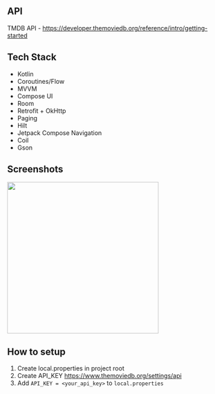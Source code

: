 ## API
TMDB API - https://developer.themoviedb.org/reference/intro/getting-started

## Tech Stack
- Kotlin
- Coroutines/Flow
- MVVM
- Compose UI
- Room
- Retrofit + OkHttp
- Paging
- Hilt
- Jetpack Compose Navigation
- Coil
- Gson

## Screenshots
<img src=https://github.com/user-attachments/assets/22e68643-7e0d-4199-998b-f2967d7540b3 width=350/>


## How to setup
1. Create local.properties in project root
2. Create API_KEY https://www.themoviedb.org/settings/api
3. Add `API_KEY = <your_api_key>` to `local.properties`  
